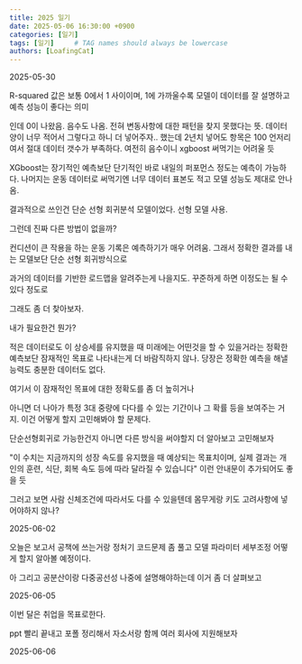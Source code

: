 ```yaml
---
title: 2025 일기
date: 2025-05-06 16:30:00 +0900
categories: [일기]
tags: [일기]     # TAG names should always be lowercase
authors: [LoafingCat]
---
```


2025-05-30

R-squared 값은 보통 0에서 1 사이이며, 1에 가까울수록 모델이 데이터를 잘 설명하고 예측 성능이 좋다는 의미

인데 0이 나왔음. 음수도 나옴. 전혀 변동사항에 대한 패턴을 찾지 못했다는 뜻. 데이터 양이 너무 적어서 그렇다고 하니 더 넣어주자.. 했는데 2년치 넣어도 항목은 100 언저리여서 절대 데이터 갯수가 부족하다. 여전히 음수이니 xgboost 써먹기는 어려울 듯


XGboost는 장기적인 예측보단 단기적인 바로 내일의 퍼포먼스 정도는 예측이 가능하다. 나머지는 운동 데이터로 써먹기엔 너무 데이터 표본도 적고 모델 성능도 제대로 안나옴.

결과적으로 쓰인건 단순 선형 회귀분석 모델이었다. 선형 모델 사용. 

그런데 진짜 다른 방법이 없을까? 

컨디션이 큰 작용을 하는 운동 기록은 예측하기가 매우 어려움. 그래서 정확한 결과를 내는 모델보단 단순 선형 회귀방식으로

과거의 데이터를 기반한 로드맵을 알려주는게 나을지도. 꾸준하게 하면 이정도는 될 수 있다 정도로

그래도 좀 더 찾아보자.

내가 필요한건 뭔가?

적은 데이터로도 이 상승세를 유지했을 때 미래에는 어떤것을 할 수 있을거라는 정확한 예측보단 잠재적인 목표로 나타내는게 더 바람직하지 않나. 당장은 정확한 예측을 해낼 능력도 충분한 데이터도 없다.

여기서 이 잠재적인 목표에 대한 정확도를 좀 더 높히거나

아니면 더 나아가 특정 3대 중량에 다다를 수 있는 기간이나 그 확률 등을 보여주는 거지. 이건 어떻게 할지 고민해봐야 할 문제다.

단순선형회귀로 가능한건지 아니면 다른 방식을 써야할지 더 알아보고 고민해보자

"이 수치는 지금까지의 성장 속도를 유지했을 때 예상되는 목표치이며, 실제 결과는 개인의 훈련, 식단, 회복 속도 등에 따라 달라질 수 있습니다" 이런 안내문이 추가되어도 좋을 듯


그러고 보면 사람 신체조건에 따라서도 다를 수 있을텐데 몸무게랑 키도 고려사항에 넣어야하지 않나?


2025-06-02

오늘은 보고서 공책에 쓰는거랑 정처기 코드문제 좀 풀고 모델 파라미터 세부조정 어떻게 할지 알아볼 예정이다.

아 그리고 공분산이랑 다중공선성 나중에 설명해야하는데 이거 좀 더 살펴보고

2025-06-05 

이번 달은 취업을 목표로한다.

ppt 빨리 끝내고 포폴 정리해서 자소서랑 함께 여러 회사에 지원해보자

2025-06-06



